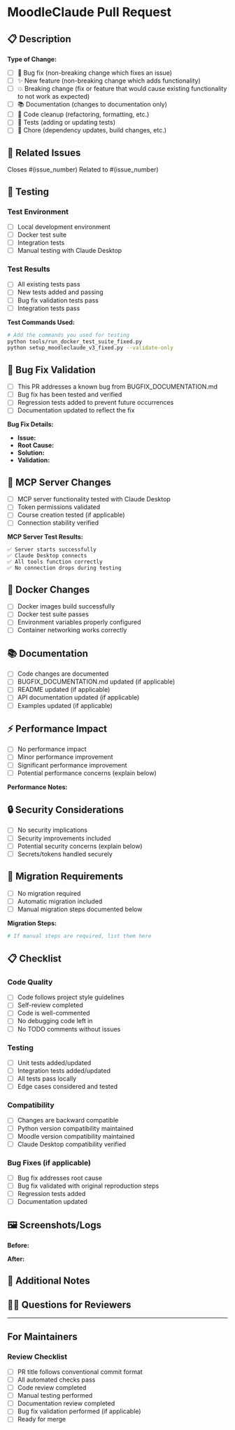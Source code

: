 # MoodleClaude Pull Request

## 📋 Description
<!-- Provide a clear and concise description of your changes -->

**Type of Change:**
- [ ] 🐛 Bug fix (non-breaking change which fixes an issue)
- [ ] ✨ New feature (non-breaking change which adds functionality)
- [ ] 💥 Breaking change (fix or feature that would cause existing functionality to not work as expected)
- [ ] 📚 Documentation (changes to documentation only)
- [ ] 🧹 Code cleanup (refactoring, formatting, etc.)
- [ ] 🧪 Tests (adding or updating tests)
- [ ] 🔧 Chore (dependency updates, build changes, etc.)

## 🔗 Related Issues
<!-- Link to related issues -->
Closes #(issue_number)
Related to #(issue_number)

## 🧪 Testing
<!-- Describe how you tested your changes -->

### Test Environment
- [ ] Local development environment
- [ ] Docker test suite
- [ ] Integration tests
- [ ] Manual testing with Claude Desktop

### Test Results
- [ ] All existing tests pass
- [ ] New tests added and passing
- [ ] Bug fix validation tests pass
- [ ] Integration tests pass

**Test Commands Used:**
```bash
# Add the commands you used for testing
python tools/run_docker_test_suite_fixed.py
python setup_moodleclaude_v3_fixed.py --validate-only
```

## 🐛 Bug Fix Validation
<!-- If this is a bug fix, complete this section -->

- [ ] This PR addresses a known bug from BUGFIX_DOCUMENTATION.md
- [ ] Bug fix has been tested and verified
- [ ] Regression tests added to prevent future occurrences
- [ ] Documentation updated to reflect the fix

**Bug Fix Details:**
- **Issue:** <!-- Describe the bug -->
- **Root Cause:** <!-- What caused the issue -->
- **Solution:** <!-- How you fixed it -->
- **Validation:** <!-- How you tested the fix -->

## 📱 MCP Server Changes
<!-- If your changes affect the MCP server, complete this section -->

- [ ] MCP server functionality tested with Claude Desktop
- [ ] Token permissions validated
- [ ] Course creation tested (if applicable)
- [ ] Connection stability verified

**MCP Server Test Results:**
```
✅ Server starts successfully
✅ Claude Desktop connects
✅ All tools function correctly
✅ No connection drops during testing
```

## 🐳 Docker Changes
<!-- If your changes affect Docker setup, complete this section -->

- [ ] Docker images build successfully
- [ ] Docker test suite passes
- [ ] Environment variables properly configured
- [ ] Container networking works correctly

## 📚 Documentation
<!-- Documentation changes -->

- [ ] Code changes are documented
- [ ] BUGFIX_DOCUMENTATION.md updated (if applicable)
- [ ] README updated (if applicable)
- [ ] API documentation updated (if applicable)
- [ ] Examples updated (if applicable)

## ⚡ Performance Impact
<!-- Assess performance impact of your changes -->

- [ ] No performance impact
- [ ] Minor performance improvement
- [ ] Significant performance improvement
- [ ] Potential performance concerns (explain below)

**Performance Notes:**
<!-- If there are performance implications, describe them -->

## 🔒 Security Considerations
<!-- Security implications of your changes -->

- [ ] No security implications
- [ ] Security improvements included
- [ ] Potential security concerns (explain below)
- [ ] Secrets/tokens handled securely

## 🔄 Migration Requirements
<!-- If this change requires migration steps -->

- [ ] No migration required
- [ ] Automatic migration included
- [ ] Manual migration steps documented below

**Migration Steps:**
```bash
# If manual steps are required, list them here
```

## 📋 Checklist

### Code Quality
- [ ] Code follows project style guidelines
- [ ] Self-review completed
- [ ] Code is well-commented
- [ ] No debugging code left in
- [ ] No TODO comments without issues

### Testing
- [ ] Unit tests added/updated
- [ ] Integration tests added/updated
- [ ] All tests pass locally
- [ ] Edge cases considered and tested

### Compatibility
- [ ] Changes are backward compatible
- [ ] Python version compatibility maintained
- [ ] Moodle version compatibility maintained
- [ ] Claude Desktop compatibility verified

### Bug Fixes (if applicable)
- [ ] Bug fix addresses root cause
- [ ] Bug fix validated with original reproduction steps
- [ ] Regression tests added
- [ ] Documentation updated

## 🖼️ Screenshots/Logs
<!-- If applicable, add screenshots or logs to help explain your changes -->

**Before:**
<!-- Screenshots or logs showing the issue -->

**After:**
<!-- Screenshots or logs showing the fix -->

## 📝 Additional Notes
<!-- Any additional information that reviewers should know -->

## 🙋‍♂️ Questions for Reviewers
<!-- Specific questions or areas where you'd like feedback -->

---

## For Maintainers

### Review Checklist
- [ ] PR title follows conventional commit format
- [ ] All automated checks pass
- [ ] Code review completed
- [ ] Manual testing performed
- [ ] Documentation review completed
- [ ] Bug fix validation performed (if applicable)
- [ ] Ready for merge